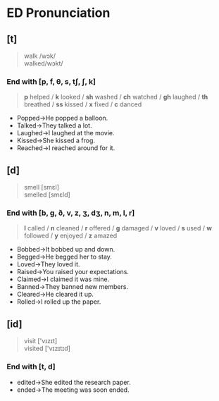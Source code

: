# ED Pronunciation

## [t]

> walk /wɔk/\
  walked/wɔkt/

### End with [p, f, θ, s, tʃ, ʃ, k]

> __p__ helped / __k__ looked / __sh__ washed / __ch__ watched / __gh__ laughed / __th__ breathed / __ss__ kissed / __x__ fixed / __c__ danced

* Popped→He popped a balloon.
* Talked→They talked a lot.
* Laughed→I laughed at the movie.
* Kissed→She kissed a frog.
* Reached→I reached around for it.

## [d]

> smell [smɛl]\
  smelled [smɛld]

### End with [b, g, ð, v, z, ʒ, dʒ, n, m, l, r]

> __l__ called / __n__ cleaned / __r__ offered / __g__ damaged / __v__ loved / __s__ used / __w__ followed / __y__ enjoyed / __z__ amazed

* Bobbed→It bobbed up and down.
* Begged→He begged her to stay.
* Loved→They loved it.
* Raised→You raised your expectations.
* Claimed→I claimed it was mine.
* Banned→They banned new members.
* Cleared→He cleared it up.
* Rolled→I rolled up the paper.

## [id]

> visit ['vɪzɪt]\
  visited ['vɪzɪtɪd]

### End with [t, d]

* edited→She edited the research paper.
* ended→The meeting was soon ended.
